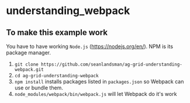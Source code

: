 # understanding_webpack

## To make this example work
You have to have working `Node.js` (https://nodejs.org/en/). NPM is its package manager.

1) `git clone https://github.com/seanlandsman/ag-grid-understanding-webpack.git`
2) `cd ag-grid-understanding-webpack`
3) `npm install` installs packages listed in `packages.json` so Webpack can use or bundle them.
4) `node_modules/webpack/bin/webpack.js` will let Webpack do it's work

